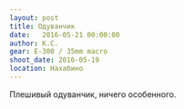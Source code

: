 ```yaml
---
layout: post
title: Одуванчик
date:   2016-05-21 00:00:00
author: К.С.
gear: E-300 / 35mm macro
shoot_date: 2016-05-19
location: Нахабино
---
```


Плешивый одуванчик, ничего особенного.
